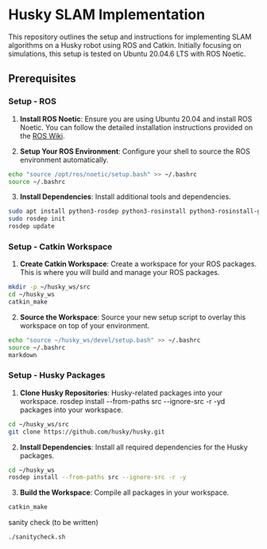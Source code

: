 # Husky SLAM Implementation

This repository outlines the setup and instructions for implementing SLAM algorithms on a Husky robot using ROS and Catkin. Initially focusing on simulations, this setup is tested on Ubuntu 20.04.6 LTS with ROS Noetic.
## Prerequisites 
### Setup - ROS

1. **Install ROS Noetic**: Ensure you are using Ubuntu 20.04 and install ROS Noetic. You can follow the detailed installation instructions provided on the [ROS Wiki](http://wiki.ros.org/noetic/Installation/Ubuntu).

2. **Setup Your ROS Environment**: Configure your shell to source the ROS environment automatically.

```bash
echo "source /opt/ros/noetic/setup.bash" >> ~/.bashrc
source ~/.bashrc
```

3. **Install Dependencies**: Install additional tools and dependencies.

```bash
sudo apt install python3-rosdep python3-rosinstall python3-rosinstall-generator python3-wstool build-essential
sudo rosdep init
rosdep update
```

   

### Setup - Catkin Workspace

1. **Create Catkin Workspace**: Create a workspace for your ROS packages. This is where you will build and manage your ROS packages.
```bash
mkdir -p ~/husky_ws/src
cd ~/husky_ws
catkin_make
```

2. **Source the Workspace**: Source your new setup script to overlay this workspace on top of your environment.

```bash
echo "source ~/husky_ws/devel/setup.bash" >> ~/.bashrc
source ~/.bashrc
markdown
```


### Setup - Husky Packages

1. **Clone Husky Repositories**: Husky-related packages into your workspace.
rosdep install --from-paths src --ignore-src -r -yd packages into your workspace.

```bash
cd ~/husky_ws/src
git clone https://github.com/husky/husky.git
```

2. **Install Dependencies**: Install all required dependencies for the Husky packages.

```bash
cd ~/husky_ws
rosdep install --from-paths src --ignore-src -r -y
```

3. **Build the Workspace**: Compile all packages in your workspace.

```bash
catkin_make
```

sanity check (to be written)

```bash
./sanitycheck.sh
```
